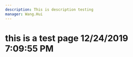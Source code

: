 ```yaml
---
description: This is description testing
manager: Wang.Hui
---
```

# this is a test page 12/24/2019 7:09:55 PM